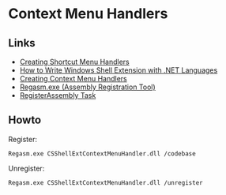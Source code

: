 # Context Menu Handlers

## Links

* [Creating Shortcut Menu Handlers](http://msdn.microsoft.com/en-us/library/windows/desktop/cc144171.aspx)
* [How to Write Windows Shell Extension with .NET Languages](http://www.codeproject.com/Articles/174369/How-to-Write-Windows-Shell-Extension-with-NET-Lang)
* [Creating Context Menu Handlers](http://msdn.microsoft.com/en-us/library/bb776881%28VS.85%29.aspx)
* [Regasm.exe (Assembly Registration Tool)](http://msdn.microsoft.com/en-us/library/tzat5yw6.aspx)
* [RegisterAssembly Task](http://msdn.microsoft.com/en-us/library/dakwb8wf.aspx)

## Howto

Register:

	Regasm.exe CSShellExtContextMenuHandler.dll /codebase

Unregister:

	Regasm.exe CSShellExtContextMenuHandler.dll /unregister

